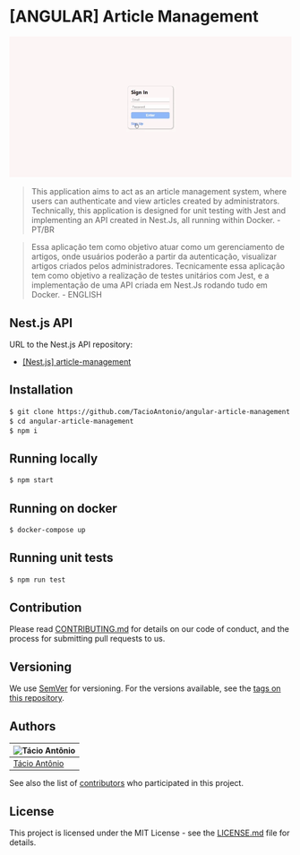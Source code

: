 # [ANGULAR] Article Management

![image](images/application.gif)
> This application aims to act as an article management system, where users can authenticate and view articles created by administrators. Technically, this application is designed for unit testing with Jest and implementing an API created in Nest.Js, all running within Docker. - PT/BR

> Essa aplicação tem como objetivo atuar como um gerenciamento de artigos, onde usuários poderão a partir da autenticação, visualizar artigos criados pelos administradores. Tecnicamente essa aplicação tem como objetivo a realização de testes unitários com Jest, e a implementação de uma API criada em Nest.Js rodando tudo em Docker. - ENGLISH

## Nest.js API
URL to the Nest.js API repository:
- [[Nest.js] article-management](https://github.com/TacioAntonio/nestjs-article-management)

## Installation
```sh
$ git clone https://github.com/TacioAntonio/angular-article-management
$ cd angular-article-management
$ npm i
```

## Running locally
```sh
$ npm start
```

## Running on docker
```sh
$ docker-compose up
```

## Running unit tests
```sh
$ npm run test
```

## Contribution
Please read [CONTRIBUTING.md](https://github.com/TacioAntonio/angular-article-management/blob/master/CONTRIBUTING.md) for details on our code of conduct, and the process for submitting pull requests to us.

## Versioning
We use [SemVer](http://semver.org/) for versioning. For the versions available, see the [tags on this repository](https://github.com/TacioAntonio/angular-article-management/tags).

## Authors
| ![Tácio Antônio](https://avatars2.githubusercontent.com/u/44682965?s=150&=4)
| -
| [Tácio Antônio](https://github.com/TacioAntonio/)

See also the list of [contributors](https://github.com/TacioAntonio/angular-article-management/graphs/contributors) who participated in this project.

## License
This project is licensed under the MIT License - see the [LICENSE.md](https://github.com/TacioAntonio/angular-article-management/blob/master/LICENSE.md) file for details.


